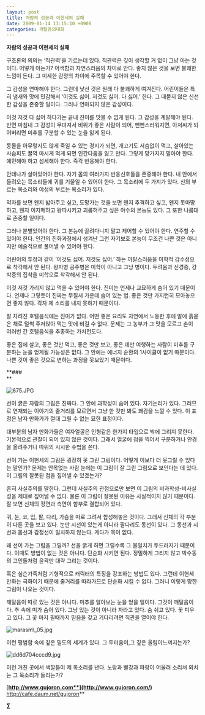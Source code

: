 ```yaml
---
layout: post
title: 자람의 성공과 이현세의 실패
date: 2009-01-14 11:15:10 +0900
categories: 깨달음의대화
---
```

**자람의 성공과 이현세의 실패**

구조론의 의의는 ‘직관력’을 기르는데 있다. 직관력은 깊이 생각할 거 없이 그냥 아는 것이다. 어떻게 아는가? 어색함과 자연스러움의 차이로 안다. 좋지 않은 것을 보면 불쾌한 느낌이 든다. 그 미세한 감정의 차이에 주목할 수 있어야 한다. 

그 감성을 연마해야 한다. 그런데 낯선 것은 원래 다 불쾌하게 여겨진다. 어린이들은 특히 냄새와 맛에 민감해서 ‘이것도 싫어. 저것도 싫어. 다 싫어.’ 한다. 그 때묻지 않은 신선한 감성을 존중할 일이다. 그러나 연마되지 않은 감성이다.

이것 저것 다 싫어 하다가는 끝내 진미를 맛볼 수 없게 된다. 그 감성을 계발해야 된다. 반면 마침내 그 감성이 무뎌져서 비위가 좋은 사람이 되어, 뻔뻔스러워지면, 아저씨가 되어버리면 미추를 구분할 수 있는 눈을 잃게 된다. 

동물을 아무렇지도 않게 죽일 수 있는 경지가 되면, 개고기도 서슴없이 먹고, 살아있는 사슴피도 꿀꺽 마시게 먹게 되면 인간다움을 잃고 만다. 그렇게 망가지지 말아야 한다. 예민해야 하고 섬세해야 한다. 즉각 반응해야 한다. 

안테나가 살아있어야 한다. 자기 몸의 여러가지 반응신호들을 존중해야 한다. 내 안에서 들려오는 목소리들에 귀를 기울일 수 있어야 한다. 그 목소리에 두 가지가 있다. 신의 부르는 목소리와 야성의 부르는 목소리가 있다. 

약자를 보면 왠지 밟아주고 싶고, 도망가는 것을 보면 왠지 추격하고 싶고, 왠지 못마땅하고, 웬지 이지메하고 왕따시키고 괴롭혀주고 싶은 야수의 본능도 있다. 그 또한 나름대로 존중할 일이다. 

그러나 분별있어야 한다. 그 본능에 끌려다니지 말고 제어할 수 있어야 한다. 연주할 수 있어야 한다. 인간의 진화과정에서 생겨난 그런 자기보호 본능이 무조건 나쁜 것은 아니지만 예술적으로 풀어낼 수 있어야 한다.

어린이의 투정과 같이 ‘이것도 싫어. 저것도 싫어.’ 하는 까탈스러움을 미학적 감수성으로 착각해서 안 된다. 왕자병 공주병은 미학이 아니고 그냥 병이다. 두려움과 신경증, 강박증의 집착을 미학으로 착각해서 안 된다.

이것 저것 가리지 않고 먹을 수 있어야 한다. 진미는 언제나 교묘하게 숨어 있기 때문이다. 언제나 그렇듯이 진짜는 무질서 가운데 숨어 있는 법. 좋은 것만 가지런히 모아놓으면 좋지 않다. 각자 제 소리를 내지 못하기 때문이다.

잘 차려진 호텔음식에는 진미가 없다. 어떤 좋은 요리도 자연에서 노동한 후에 발에 흙묻은 채로 털썩 주저앉아 먹는 맛에 비길 수 없다. 문제는 그 농부가 그 맛을 모르고 손이 여러번 간 호텔음식을 추종하는 가치전도다.

좋은 집에 살고, 좋은 것만 먹고, 좋은 것만 보고, 좋은 데만 여행하는 사람이 미추를 구분하는 눈을 얻게될 가능성은 없다. 그 안에는 에너지 순환의 1사이클이 없기 때문이다. 나쁜 것이 좋은 것으로 변하는 과정을 못보았기 때문이다.  
  
  


**###  
** 

  
<IMG alt=675.JPG src="assets/attach/images/198/435/010/675.JPG" >  
  
선이 굵은 자람의 그림은 진짜다. 그 안에 과학성이 숨어 있다. 자기논리가 있다. 그러므로 연재되는 이야기의 줄거리를 모르면서 그냥 한 컷만 봐도 쾌감을 느낄 수 있다. 이 표정은 남자 만화가가 절대 그릴 수 없는 묘한 표정이다. 

대부분의 남자 만화가들은 여자얼굴은 인형같은 한가지 타입으로 밖에 그리지 못한다. 기본적으로 관찰이 되어 있지 않은 것이다. 그래서 얼굴에 점을 찍어서 구분하거나 안경을 올려주거나 따위의 시시한 수법을 쓴다.

선이 가는 이현세의 그림은 굉장히 못 그린 그림이다. 어떻게 이보다 더 못그릴 수 있다는 말인가? 문제는 안목없는 사람 눈에는 이 그림이 잘 그린 그림으로 보인다는 데 있다. 이 그림의 잘못된 점을 짚어낼 수 있겠는가?

흔히 사실주의를 말한다. 그런데 사실주의 관점으로만 보면 이 그림의 비과학성-비사실성을 제대로 짚어낼 수 없다. 물론 이 그림이 잘못된 이유는 사실적이지 않기 때문이다. 잘 보면 신체의 정면과 측면이 함부로 결합되어 있다.

귀, 눈, 코, 입, 팔, 다리, 가슴을 따로 그려서 합성해놓은 것이다. 그래서 신체의 각 부분이 다른 곳을 보고 있다. 눈만 시선이 있는게 아니라 팔다리도 동선이 있다. 그 동선과 시선과 몸선과 감정선이 일치하지 않는다. 게다가 목이 없다.

왜 선이 가는 그림을 그릴까? 선을 굵게 하면 그럴수록 그 불일치가 두드러지기 때문이다. 이때도 방법이 없는 것은 아니다. 단순화 시키면 된다. 정밀하게 그리지 않고 박수동의 고인돌처럼 윤곽만 대략 그리는 것이다. 

혹은 심슨가족처럼 기형적으로 캐릭터의 특징을 강조하는 방법도 있다. 그런데 이현세 만화는 극화이기 때문에 줄거리를 따라가므로 단순화 시킬 수 없다. 그러니 이렇게 망한 그림이 나오는 것이다. 

깨달음이 따로 있는 것은 아니다. 미추를 알아보는 눈을 얻을 일이다. 그것이 깨달음이다. 추 속에 미가 숨어 있다. 그냥 있는 것이 아니라 자라고 있다. 숨 쉬고 있다. 꽃 피우고 있다. 그 꽃 마저 필때까지 믿음을 갖고 기다리려면 직관을 열어야 한다.  
  
<IMG alt=marasm\_05.jpg src="assets/attach/images/198/435/010/marasm\_05.jpg" >

이런 평범함 속에 깊은 밀도의 세계가 있다. 그 두터움이,그 깊은 울림이느껴지는가?   
  
<IMG alt=dd6d704cccd9.jpg src="assets/attach/images/198/435/010/dd6d704cccd9.jpg" >  


이런 거친 곳에서 색깔들이 제 목소리를 낸다. 노랑과 빨강과 파랑이 어울려 소리쳐 외치는 그 목소리가 들리는가? 



[**http://www.gujoron.com**](http://www.gujoron.com/)**  
<http://cafe.daum.net/gujoron>**

**∑**
